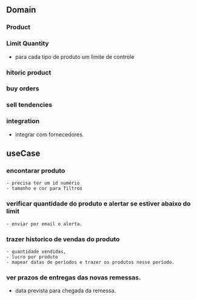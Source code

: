 ## Domain
  ### Product
  ### Limit Quantity
  - para cada tipo de produto um limite de controle
  ### hitoric product
  ### buy orders
  ### sell tendencies
  ### integration
  - integrar com fornecedores.

## useCase
  ### encontarar produto
    - precisa ter um id numério
    - tamanho e cor para filtros
  ### verificar quantidade do produto e alertar se estiver abaixo do limit
    - enviar por email o alerta.
  ### trazer historico de vendas do produto
    - quantidade vendidas,
    - lucro por produto
    - mapear datas de periodos e trazer os produtos nesse período.
  ### ver prazos de entregas das novas remessas.
  - data prevista para chegada da remessa.
